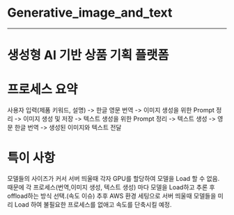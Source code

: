 # Generative_image_and_text
---
# 생성형 AI 기반 상품 기획 플랫폼

# 프로세스 요약
사용자 입력(제품 키워드, 설명) -> 한글 영문 번역 -> 이미지 생성을 위한 Prompt 정리 -> 이미지 생성 및 저장 -> 텍스트 생성을 위한 Prompt 정리 -> 텍스트 생성 -> 영문 한글 번역 -> 생성된 이미지와 텍스트 전달

# 특이 사항
모델들의 사이즈가 커서 서버 띄울때 각자 GPU를 할당하여 모델을 Load 할 수 없음.
때문에 각 프로세스(번역,이미지 생성, 텍스트 생성) 마다 모델을 Load하고 추론 후 offload하는 방식 선택.(속도 이슈)
추후 AWS 환경 세팅으로 서버 띄울때 모델들을 미리 Load 하여 불필요한 프로세스를 없애고 속도를 단축시킬 예정.
